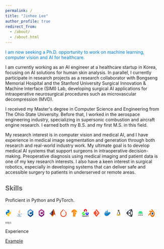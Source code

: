```yaml
---
permalink: /
title: "Jinhee Lee"
author_profile: true
redirect_from: 
  - /about/
  - /about.html
---
```


<p style="color: #007acc;">
  I am now seeking a Ph.D. opportunity to work on machine learning, computer vision and AI for healthcare.
</p>

I am currently working as an AI engineer at a healthcare startup in Korea, focusing on AI solutions for human skin analysis. 
In parallel, I currently participate in research projects as a research collaborator with Bongseng Memorial Hospital and the Stanford University Surgical Innovation & Machine Interface (SIMI) Lab, developing surgical AI applications for intraoperative neurosurgical procedures such as microvascular decompression (MVD).

 I received my Master's degree in Computer Science and Engineering from The Ohio State University. Before that, I worked in the aerospace engineering industry, specializing in supersonic combustion and aircraft engine research. I earned both my B.S. and my first M.S. in this field.

My research interest is in computer vision and medical AI, and I have experience in medical image segmentation and generation through both research and real-world industry work. My ultimate goal is to develop medical AI systems that support surgeons in intraoperative decision-making. Preoperative diagnosis using medical imaging and patient data is one of my key research interests.
I also have a keen interest in surgical robotics, especially in developing systems that can deliver safe and accessible surgery to patients in underserved or remote areas.



<h2 style="color:#666; margin-top: 30px;">Skills</h2>

<p>Proficient in Python and PyTorch.</p>

<div style="display: flex; flex-wrap: wrap; gap: 15px; margin-top: 20px;">
  <img src="/images/skills/python.png" alt="Python" title="Python" style="width:20px;">
  <img src="/images/skills/java.png" alt="Java" title="Java" style="width:20px;">
  <img src="/images/skills/cpp.png" alt="C++" title="C++" style="width:20px;">
  <img src="/images/skills/csharp.png" alt="C#" title="C#" style="width:20px;">
  <img src="/images/skills/matlab.png" alt="MATLAB" title="MATLAB" style="width:20px;">
  <img src="/images/skills/pytorch.png" alt="PyTorch" title="PyTorch" style="width:20px;">
  <img src="/images/skills/tensorflow.png" alt="TensorFlow" title="TensorFlow" style="width:20px;">
  <img src="/images/skills/opencv.png" alt="OpenCV" title="OpenCV" style="width:20px;">
  <img src="/images/skills/git.png" alt="Git" title="Git" style="width:20px;">
  <img src="/images/skills/docker.png" alt="Docker" title="Docker" style="width:20px;">
  <img src="/images/skills/linux.png" alt="Linux" title="Linux" style="width:20px;">
  <img src="/images/skills/unity.png" alt="Unity" title="Unity Engine" style="width:20px;">
  <img src="/images/skills/android.png" alt="Android Studio" title="Android Studio" style="width:20px;">
  <img src="/images/skills/blender.png" alt="Blender" title="Blender" style="width:20px;">
  <img src="/images/skills/latex.png" alt="LaTeX" title="LaTeX" style="width:20px;">
</div>



Experience

[Example](https://academicpages.github.io/cv)  

